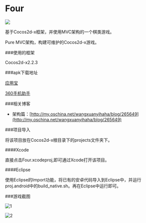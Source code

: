 Four
====

![](http://wangxuanyihaha.qiniudn.com/four/four_logo.png)

基于Cocos2d-x框架，并使用MVC架构的一个棋类游戏。

Pure MVC架构，构建可维护的Cocos2d-x游戏。

###使用的框架

Cocos2d-x2.2.3

###apk下载地址

[应用宝](http://101.227.151.209/16891/6432FDD1D9799572114607F8465FE86E.apk?mkey=5375e1b8629f782f&f=188a&fsname=edu%2Enju%2Efour%5F1%2E0%5F1.apk&p=.apk)

[360手机助手](http://zhushou.360.cn/detail/index/soft_id/1757556?recrefer=SE_D_four#btn-install-now-log)

###相关博客

- 架构篇：[http://my.oschina.net/wangxuanyihaha/blog/265649](http://my.oschina.net/wangxuanyihaha/blog/265649)

###项目导入

将该项目放在Cocos2d-x根目录下的projects文件夹下。

####Xcode

直接点击Four.xcodeproj,即可通过Xcode打开该项目。

####Eclipse

使用Eclipse的Import功能，将已有的安卓代码导入到Eclipse中，并运行proj.android中的build_native.sh。再在Eclipse中运行即可。

###游戏截图

![1](http://wangxuanyihaha.qiniudn.com/four/four_large_1.png)

![2](http://wangxuanyihaha.qiniudn.com/four/four_large_2.png)

